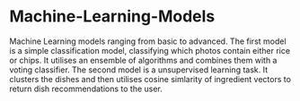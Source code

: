 # Machine-Learning-Models
Machine Learning models ranging from basic to advanced.
The first model is a simple classification model, classifying which photos contain either rice or chips. It utilises an ensemble of algorithms and combines them with a voting classifier.
The second model is a unsupervised learning task. It clusters the dishes and then utilises cosine simlarity of ingredient vectors to return dish recommendations to the user.

